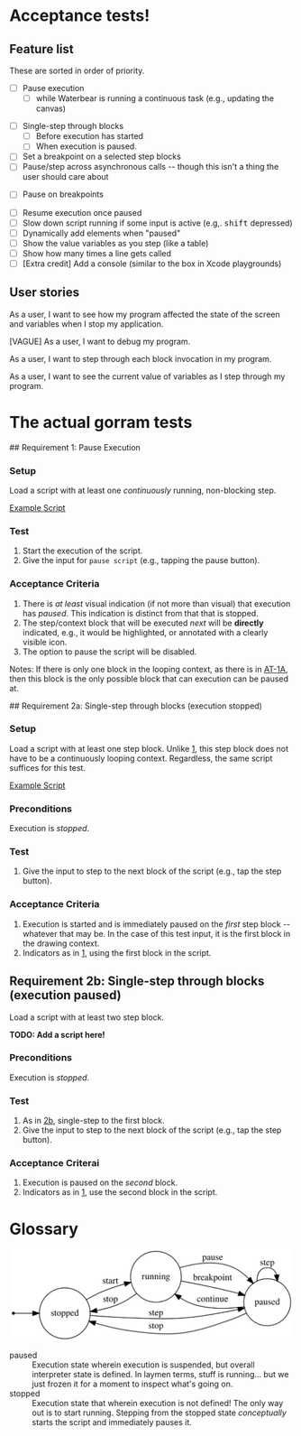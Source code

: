 # Acceptance tests!

## Feature list

These are sorted in order of priority.

 - [ ] Pause execution
    - [ ] while Waterbear is running a continuous task (e.g., updating
          the canvas)
 * [ ] Single-step through blocks
    - [ ] Before execution has started
    - [ ] When execution is paused.
 * [ ] Set a breakpoint on a selected step blocks
 * [ ] Pause/step across asynchronous calls -- though this isn't a thing the user should care about
 - [ ] Pause on breakpoints
 * [ ] Resume execution once paused
 * [ ] Slow down script running if some input is active (e.g,. <kbd>shift</kbd> depressed)
 * [ ] Dynamically add elements when "paused"
 * [ ] Show the value variables as you step (like a table)
 * [ ] Show how many times a line gets called
 * [ ] [Extra credit] Add a console (similar to the box in Xcode playgrounds)

## User stories

As a user, I want to see how my program affected the state of the screen
and variables when I stop my application.

[VAGUE] As a user, I want to debug my program.

As a user, I want to step through each block invocation in my program.

As a user, I want to see the current value of variables as I step
through my program.


# The actual gorram tests


<a id="at1"/>
## Requirement 1: Pause Execution

### Setup

Load a script with at least one _continuously_ running, non-blocking step.

[Example Script][AT-1A]

### Test

 1. Start the execution of the script.
 2. Give the input for `pause script` (e.g., tapping the pause button).

### Acceptance Criteria

 1. There is _at least_ visual indication (if not more than visual) that
    execution has _paused_. This indication is distinct from that that
    is stopped.
 2. The step/context block that will be executed _next_ will be
    **directly** indicated, e.g., it would be highlighted, or annotated
    with a clearly visible icon.
 3. The option to pause the script will be disabled.

Notes: If there is only one block in the looping context, as there is in
[AT-1A][], then this block is the only possible block that can execution
can be paused at.

[AT-1A]: http://waterbearlang.com/playground.html?gist=27192efe96985464c5c3


<a id="at2a"/>
## Requirement 2a: Single-step through blocks (execution stopped)

### Setup

Load a script with at least one step block. Unlike [1](#at1), this step
block does not have to be a continuously looping context. Regardless,
the same script suffices for this test.

[Example Script][AT-1A]

### Preconditions

Execution is *stopped*.

### Test

 1. Give the input to step to the next block of the script (e.g., tap
    the step button).

### Acceptance Criteria

 1. Execution is started and is immediately paused on the _first_ step
    block -- whatever that may be. In the case of this test input, it is
    the first block in the drawing context.
 2. Indicators as in [1](#at1), using the first block in the script.

## Requirement 2b: Single-step through blocks (execution paused)

Load a script with at least two step block.

**TODO: Add a script here!**

### Preconditions

Execution is *stopped*.

### Test

 1. As in [2b](#at2b), single-step to the first block.
 2. Give the input to step to the next block of the script (e.g., tap
    the step button).

### Acceptance Criterai

 1. Execution is paused on the _second_ block.
 2. Indicators as in [1](#at1), use the second block in the script.



# Glossary

![Execution States](./states.svg)

<dl>
<dt>paused</dt>
<dd>
Execution state wherein execution is suspended, but overall interpreter
state is defined. In laymen terms, stuff is running... but we just
frozen it for a moment to inspect what's going on.
</dd>

<dt>stopped<dt>
<dd>
Execution state that wherein execution is not defined! The only way out
is to start running. Stepping from the stopped state
<em>conceptually</em> starts the script and immediately pauses it.
</dd>

</dl>

